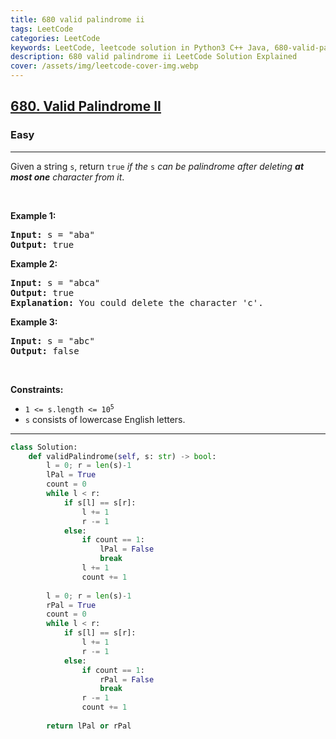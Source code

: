 ```yaml
---
title: 680 valid palindrome ii
tags: LeetCode
categories: LeetCode
keywords: LeetCode, leetcode solution in Python3 C++ Java, 680-valid-palindrome-ii solution
description: 680 valid palindrome ii LeetCode Solution Explained
cover: /assets/img/leetcode-cover-img.webp
---
```





<h2><a href="https://leetcode.com/problems/valid-palindrome-ii/">680. Valid Palindrome II</a></h2><h3>Easy</h3><hr><div><p>Given a string <code>s</code>, return <code>true</code> <em>if the </em><code>s</code><em> can be palindrome after deleting <strong>at most one</strong> character from it</em>.</p>

<p>&nbsp;</p>
<p><strong>Example 1:</strong></p>

<pre><strong>Input:</strong> s = "aba"
<strong>Output:</strong> true
</pre>

<p><strong>Example 2:</strong></p>

<pre><strong>Input:</strong> s = "abca"
<strong>Output:</strong> true
<strong>Explanation:</strong> You could delete the character 'c'.
</pre>

<p><strong>Example 3:</strong></p>

<pre><strong>Input:</strong> s = "abc"
<strong>Output:</strong> false
</pre>

<p>&nbsp;</p>
<p><strong>Constraints:</strong></p>

<ul>
	<li><code>1 &lt;= s.length &lt;= 10<sup>5</sup></code></li>
	<li><code>s</code> consists of lowercase English letters.</li>
</ul>
</div>

---




```python
class Solution:
    def validPalindrome(self, s: str) -> bool:
        l = 0; r = len(s)-1
        lPal = True
        count = 0
        while l < r:
            if s[l] == s[r]:
                l += 1
                r -= 1
            else:
                if count == 1:
                    lPal = False
                    break
                l += 1
                count += 1
        
        l = 0; r = len(s)-1
        rPal = True
        count = 0
        while l < r:
            if s[l] == s[r]:
                l += 1
                r -= 1
            else:
                if count == 1:
                    rPal = False
                    break
                r -= 1
                count += 1
        
        return lPal or rPal
    
```
